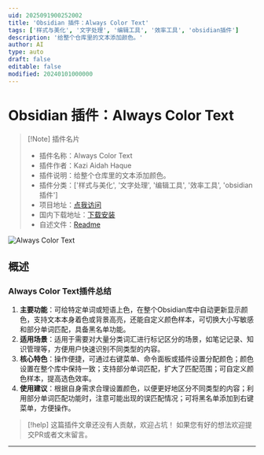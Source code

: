 ```yaml
---
uid: 2025091900252002
title: 'Obsidian 插件：Always Color Text'
tags: ['样式与美化', '文字处理', '编辑工具', '效率工具', 'obsidian插件']
description: '给整个仓库里的文本添加颜色。'
author: AI
type: auto
draft: false
editable: false
modified: 20240101000000
---
```


# Obsidian 插件：Always Color Text

> [!Note] 插件名片
> - 插件名称：Always Color Text
> - 插件作者：Kazi Aidah Haque
> - 插件说明：给整个仓库里的文本添加颜色。
> - 插件分类：['样式与美化', '文字处理', '编辑工具', '效率工具', 'obsidian插件']
> - 项目地址：[点我访问](https://github.com/Kazi-Aidah/always-color-text)
> - 国内下载地址：[下载安装](https://pkmer.cn/products/plugin/pluginMarket/?always-color-text)
> - 自述文件：[Readme](https://ghproxy.net/https://raw.githubusercontent.com/Kazi-Aidah/always-color-text/master/README.md)

![Always Color Text](https://cdn.pkmer.cn/covers/always-color-text_external_0.jpeg!pkmer)

## 概述

### Always Color Text插件总结
1. **主要功能**：可给特定单词或短语上色，在整个Obsidian库中自动更新显示颜色，支持文本本身着色或背景高亮，还能自定义颜色样本，可切换大小写敏感和部分单词匹配，具备黑名单功能。
2. **适用场景**：适用于需要对大量分类词汇进行标记区分的场景，如笔记记录、知识管理等，方便用户快速识别不同类型的内容。
3. **核心特色**：操作便捷，可通过右键菜单、命令面板或插件设置分配颜色；颜色设置在整个库中保持一致；支持部分单词匹配，扩大了匹配范围；可自定义颜色样本，提高选色效率。
4. **使用建议**：根据自身需求合理设置颜色，以便更好地区分不同类型的内容；利用部分单词匹配功能时，注意可能出现的误匹配情况；可将黑名单添加到右键菜单，方便操作。


> [!help] 
> 这篇插件文章还没有人贡献，欢迎占坑！
> 如果您有好的想法欢迎提交PR或者文末留言。
> 

---


